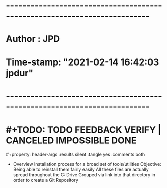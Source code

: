 # -------------------------------------------------------------------------
#                  Author    : JPD
#                  Time-stamp: "2021-02-14 16:42:03 jpdur"
# -------------------------------------------------------------------------
# #+TODO: TODO FEEDBACK VERIFY | CANCELED IMPOSSIBLE DONE
#+property: header-args :results silent :tangle yes :comments both

* Overview
  Installation process for a broad set of tools/utilities
  Objective: Being able to reinstall them fairly easily
  All these files are actually spread throughout the C: Drive
  Grouped via link into that directory in order to create a Git Repository
